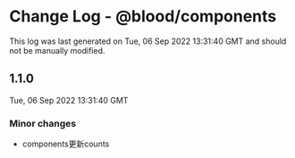 # Change Log - @blood/components

This log was last generated on Tue, 06 Sep 2022 13:31:40 GMT and should not be manually modified.

## 1.1.0
Tue, 06 Sep 2022 13:31:40 GMT

### Minor changes

- components更新counts

